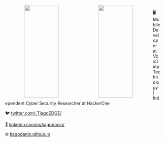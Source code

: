 <center>
  <img width="47%" height="300px" align="left" src="https://github-readme-stats.vercel.app/api?username=TiagoDanin&show_icons=true&theme=default" /> 
  <img width="47%" height="300px" align="left" src="https://github-readme-stats.vercel.app/api/top-langs/?username=TiagoDanin&hide=html,css&layout=compact" />
</center>

🖥 Mobile Developer at VoxData Technology | Independent Cyber Security Researcher at HackerOne 

🐦 [twitter.com/_TiagoEDGE/](https://twitter.com/_TiagoEDGE/)

🔗 [linkedin.com/in/tiagodanin/](https://www.linkedin.com/in/tiagodanin/)

🌐 [tiagodanin.github.io](https://tiagodanin.github.io/)
